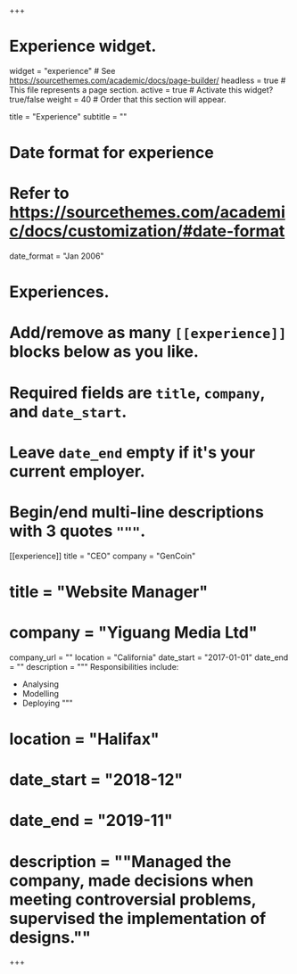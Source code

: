 +++
# Experience widget.
widget = "experience"  # See https://sourcethemes.com/academic/docs/page-builder/
headless = true  # This file represents a page section.
active = true  # Activate this widget? true/false
weight = 40  # Order that this section will appear.

title = "Experience"
subtitle = ""

# Date format for experience
#   Refer to https://sourcethemes.com/academic/docs/customization/#date-format
date_format = "Jan 2006"

# Experiences.
#   Add/remove as many `[[experience]]` blocks below as you like.
#   Required fields are `title`, `company`, and `date_start`.
#   Leave `date_end` empty if it's your current employer.
#   Begin/end multi-line descriptions with 3 quotes `"""`.

[[experience]]
   title = "CEO"
   company = "GenCoin"
   # title = "Website Manager"
   # company = "Yiguang Media Ltd"
   company_url = ""
   location = "California"
   date_start = "2017-01-01"
   date_end = ""
   description = """
   Responsibilities include:

   * Analysing
   * Modelling
   * Deploying
   """
   # location = "Halifax"
   # date_start = "2018-12"
   # date_end = "2019-11"
   # description = ""Managed the company, made decisions when meeting controversial problems, supervised the implementation of designs.""



+++

